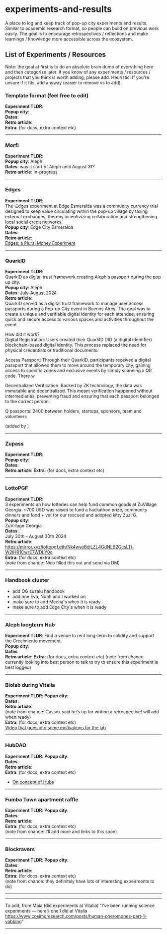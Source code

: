 # experiments-and-results
A place to log and keep track of pop-up city experiments and results. Similar to academic research format, so people can build on previous work easily. The goal is to encourage retrospectives / reflections and make learnings / knowledge more accessible across the ecosystem. 

## List of Experiments / Resources
Note: the goal at first is to do an absolute brain dump of everything here and then categorize later. If you know of any experiments / resources / projects that you think is worth adding, please add. Heuristic: If you're unsure if it fits, add anyway (easier to remove vs to add). 

### Template format (feel free to edit) 
**Experiment TLDR**:  
**Popup city**:  
**Dates**:  
**Retro article**:   
**Extra**: (for docs, extra context etc) 

---

### Morfi
**Experiment TLDR**:  
**Popup city**: Aleph  
**Dates**: was it start of Aleph until August 31?  
**Retro article**: In-progress 

---

### Edges
**Experiment TLDR**:  
The ∈dges experiment at Edge Esmeralda was a community currency trial designed to keep value circulating within the pop-up village by taxing external exchanges, thereby incentivizing collaboration and strengthening local social credit networks.  
**Popup city**: Edge City Esmeralda  
**Dates**:   
**Retro article**:   
[Edges: a Plural Money Experiment](https://www.radicalxchange.org/media/blog/edges-a-plural-money-experiment/) 

---

### QuarkID
**Experiment TLDR**:  
QuarkID as digital trust framework creating Aleph's passport during the pop up city.  
**Popup city**: Aleph  
**Dates**:  July-August 2024  
**Retro article**:  
QuarkID served as a digital trust framework to manage user access passports during a Pop-up City event in Buenos Aires. The goal was to create a unique and verifiable digital identity for each attendee, ensuring quick and secure access to various spaces and activities throughout the event.  

How did it work?  
Digital Registration: Users created their QuarkID DID (a digital identifier) blockchain-based digital identity. This process replaced the need for physical credentials or traditional documents.   

Access Passport: Through their QuarkID, participants received a digital passport that allowed them to move around the temporary city, gaining access to specific zones and exclusive events by simply scanning a QR code. There w  

Decentralized Verification: Backed by ZK technology, the data was immutable and decentralized. This meant verification happened without intermediaries, preventing fraud and ensuring that each passport belonged to the correct person.  

Q passports: 2400 between holders, startups, sponsors, team and volunteers  

(added by )   

---

### Zupass
**Experiment TLDR**:  
**Popup city**:  
**Dates**:  
**Retro article**: 
**Extra**: (for docs, extra context etc) 

---

### LottoPGF
**Experiment TLDR**:  
3 experiments on how lotteries can help fund common goods at ZuVillage Georgia. ~700 USD was raised to fund a hackathon prize, community dinners and food + vet for our rescued and adopted kitty Zuzi G.  
**Popup city**:  
ZuVillage Georgia  
**Dates**:   
July 30th - August 30th 2024  
**Retro article**:  
https://mirror.xyz/lottopgf.eth/Nk4wyeBdjLZL4GdNLB2GcsLTi-W2lHR1CwrE7WDLY0o  
**Extra**: (for docs, extra context etc)  
(note from chance: Nico filled this out and send via DM)

---

### Handbook cluster
- add OG zuzalu handbook  
- add one Eva, Noah and I worked on  
- make sure to add Mecha's when it is ready  
- make sure to add Edge City's when it is ready  


---

### Aleph longterm Hub
**Experiment TLDR**: Find a venue to rent long-term to solidify and support the Crecimiento movement.  
**Popup city**:  
**Dates**:  
**Retro article**: 
**Extra**: (for docs, extra context etc) 
(note from chance: currently looking into best person to talk to try to ensure this experiment is best logged)   

---

### Biolab during Vitalia
**Experiment TLDR**: 
**Popup city**:  
**Dates**:  
**Retro article**:  
(note from chance: Cassox said he's up for writing a retrospective! will add when ready)  
**Extra**: (for docs, extra context etc)  
[Video that goes into some motivations for the lab](https://symbiontlabs.io/blogs/news/motivations-for-symbiont-labs)   
 

---

### HubDAO
**Experiment TLDR**: 
**Popup city**:  
**Dates**:  
**Retro article**:  
**Extra**: (for docs, extra context etc) 
- [On concept of Hubs](https://hub.eudaform.org/)  

---

### Fumba Town apartment raffle
**Experiment TLDR**: 
**Popup city**:  
**Dates**:  
**Retro article**:  
**Extra**: (for docs, extra context etc)   
(note from chance: I'll add more and links to this soon)

---

### Blockravers 
**Experiment TLDR**: 
**Popup city**:  
**Dates**:  
**Retro article**:   
**Extra**: (for docs, extra context etc)   
(note from chance: they definitely have lots of interesting expeirments to do)  

---


---
To add, from Maia (did experiments at Vitalia) 
"I’ve been running science experiments — here’s one I did at Vitalia https://www.cosimoresearch.com/posts/human-pheromones-part-1-vabbing"

---


